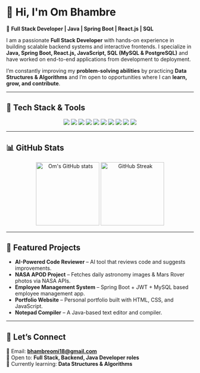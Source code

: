 # 👋 Hi, I'm Om Bhambre  

🚀 **Full Stack Developer | Java | Spring Boot | React.js | SQL**  

I am a passionate **Full Stack Developer** with hands-on experience in building scalable backend systems and interactive frontends. I specialize in **Java, Spring Boot, React.js, JavaScript, SQL (MySQL & PostgreSQL)** and have worked on end-to-end applications from development to deployment.  

I’m constantly improving my **problem-solving abilities** by practicing **Data Structures & Algorithms** and I’m open to opportunities where I can **learn, grow, and contribute**.  

---

## 🔧 Tech Stack & Tools  

<p align="center">
  <img src="https://img.shields.io/badge/Java-ED8B00?style=for-the-badge&logo=java&logoColor=white"/>
  <img src="https://img.shields.io/badge/Spring%20Boot-6DB33F?style=for-the-badge&logo=springboot&logoColor=white"/>
  <img src="https://img.shields.io/badge/React-20232A?style=for-the-badge&logo=react&logoColor=61DAFB"/>
  <img src="https://img.shields.io/badge/JavaScript-323330?style=for-the-badge&logo=javascript&logoColor=F7DF1E"/>
  <img src="https://img.shields.io/badge/HTML5-E34F26?style=for-the-badge&logo=html5&logoColor=white"/>
  <img src="https://img.shields.io/badge/CSS3-1572B6?style=for-the-badge&logo=css3&logoColor=white"/>
  <img src="https://img.shields.io/badge/MySQL-005C84?style=for-the-badge&logo=mysql&logoColor=white"/>
  <img src="https://img.shields.io/badge/PostgreSQL-316192?style=for-the-badge&logo=postgresql&logoColor=white"/>
  <img src="https://img.shields.io/badge/Git-F05032?style=for-the-badge&logo=git&logoColor=white"/>
  <img src="https://img.shields.io/badge/GitHub-181717?style=for-the-badge&logo=github&logoColor=white"/>
</p>

---

## 📊 GitHub Stats  

<p align="center">
  <img src="https://github-readme-stats.vercel.app/api?username=omi1808&show_icons=true&theme=tokyonight" alt="Om's GitHub stats" height="170"/>
  <img src="https://streak-stats.demolab.com?user=omi1808&theme=tokyonight&hide_border=false" alt="GitHub Streak" height="170"/>
</p>

---

## 📂 Featured Projects  

- **AI-Powered Code Reviewer** – AI tool that reviews code and suggests improvements.  
- **NASA APOD Project** – Fetches daily astronomy images & Mars Rover photos via NASA APIs.  
- **Employee Management System** – Spring Boot + JWT + MySQL based employee management app.  
- **Portfolio Website** – Personal portfolio built with HTML, CSS, and JavaScript.  
- **Notepad Compiler** – A Java-based text editor and compiler.  

---


## 🤝 Let’s Connect  

📩 Email: **bhambreomi18@gmail.com**  
💼 Open to: **Full Stack, Backend, Java Developer roles**  
🌱 Currently learning: **Data Structures & Algorithms**  
